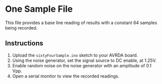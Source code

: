 # One Sample File
This file provides a base line reading of results with a constant 64 samples being recorded.

## Instructions
1. Upload the `sixtyFourSample.ino` sketch to your AVRDA board.
2. Using the noise generator, set the signal source to DC enable, at 1.25V.
3. Enable random noise on the noise generator with an amplitude of 0.1 Vpp. 
4. Open a serial monitor to view the recorded readings.